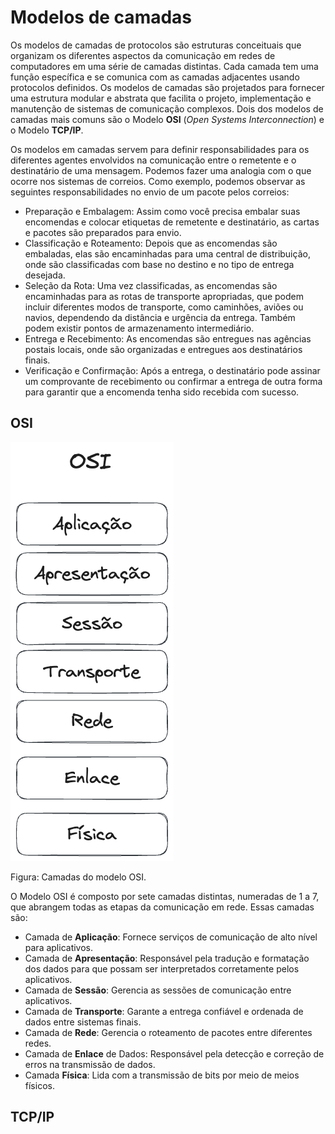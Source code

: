 

# Modelos de camadas

Os modelos de camadas de protocolos são estruturas conceituais que organizam os diferentes aspectos da comunicação em redes de computadores em uma série de camadas distintas. Cada camada tem uma função específica e se comunica com as camadas adjacentes usando protocolos definidos. Os modelos de camadas são projetados para fornecer uma estrutura modular e abstrata que facilita o projeto, implementação e manutenção de sistemas de comunicação complexos. Dois dos modelos de camadas mais comuns são o Modelo **OSI** (*Open Systems Interconnection*) e o Modelo **TCP/IP**.

Os modelos em camadas servem para definir responsabilidades para os diferentes agentes envolvidos na comunicação entre o remetente e o destinatário de uma mensagem. Podemos fazer uma analogia com o que ocorre nos sistemas de correios. Como exemplo, podemos observar as seguintes responsabilidades no envio de um pacote pelos correios:

- Preparação e Embalagem: Assim como você precisa embalar suas encomendas e colocar etiquetas de remetente e destinatário, as cartas e pacotes são preparados para envio.
- Classificação e Roteamento: Depois que as encomendas são embaladas, elas são encaminhadas para uma central de distribuição, onde são classificadas com base no destino e no tipo de entrega desejada.
- Seleção da Rota: Uma vez classificadas, as encomendas são encaminhadas para as rotas de transporte apropriadas, que podem incluir diferentes modos de transporte, como caminhões, aviões ou navios, dependendo da distância e urgência da entrega. Também podem existir pontos de armazenamento intermediário.
- Entrega e Recebimento: As encomendas são entregues nas agências postais locais, onde são organizadas e entregues aos destinatários finais.
- Verificação e Confirmação: Após a entrega, o destinatário pode assinar um comprovante de recebimento ou confirmar a entrega de outra forma para garantir que a encomenda tenha sido recebida com sucesso.


## OSI


<div style={{textAlign: 'center'}}>

![Camadas do modelo OSI. Cada camada está dentro de um retângulo, onde estão organizados verticalmente. 7 camadas, do topo para baixo: aplicação, apresentação, sessão, transporte, rede. enlace e física.](./images/01-osi.png)

</div>

Figura: Camadas do modelo OSI.

O Modelo OSI é composto por sete camadas distintas, numeradas de 1 a 7, que abrangem todas as etapas da comunicação em rede. Essas camadas são:

- Camada de **Aplicação**: Fornece serviços de comunicação de alto nível para aplicativos.
- Camada de **Apresentação**: Responsável pela tradução e formatação dos dados para que possam ser interpretados corretamente pelos aplicativos.
- Camada de **Sessão**: Gerencia as sessões de comunicação entre aplicativos.
- Camada de **Transporte**: Garante a entrega confiável e ordenada de dados entre sistemas finais.
- Camada de **Rede**: Gerencia o roteamento de pacotes entre diferentes redes.
- Camada de **Enlace** de Dados: Responsável pela detecção e correção de erros na transmissão de dados.
- Camada **Física**: Lida com a transmissão de bits por meio de meios físicos.






## TCP/IP